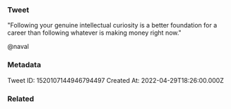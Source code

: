 ### Tweet
"Following your genuine intellectual curiosity is a better foundation for a career than following whatever is making money right now."

@naval

### Metadata
Tweet ID: 1520107144946794497
Created At: 2022-04-29T18:26:00.000Z

### Related

